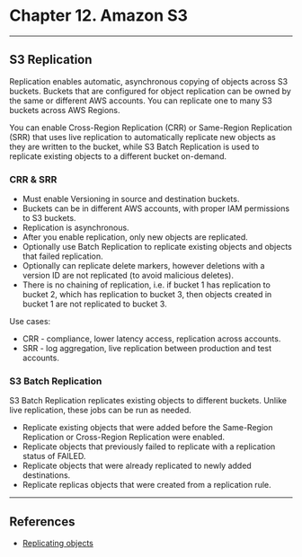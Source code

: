 # Chapter 12. Amazon S3

---
## S3 Replication

Replication enables automatic, asynchronous copying of objects across S3 buckets. Buckets that are configured for object replication can be owned by the same or different AWS accounts. You can replicate one to many S3 buckets across AWS Regions.

You can enable Cross-Region Replication (CRR) or Same-Region Replication (SRR) that uses live replication to automatically replicate new objects as they are written to the bucket, while S3 Batch Replication is used to replicate existing objects to a different bucket on-demand.

### CRR & SRR

* Must enable Versioning in source and destination buckets.
* Buckets can be in different AWS accounts, with proper IAM permissions to S3 buckets.
* Replication is asynchronous.
* After you enable replication, only new objects are replicated.
* Optionally use Batch Replication to replicate existing objects and objects that failed replication.
* Optionally can replicate delete markers, however deletions with a version ID are not replicated (to avoid malicious deletes).
* There is no chaining of replication, i.e. if bucket 1 has replication to bucket 2, which has replication to bucket 3, then objects created in bucket 1 are not replicated to bucket 3.

Use cases:
* CRR - compliance, lower latency access, replication across accounts.
* SRR - log aggregation, live replication between production and test accounts.

### S3 Batch Replication

S3 Batch Replication replicates existing objects to different buckets. Unlike live replication, these jobs can be run as needed.

* Replicate existing objects that were added before the Same-Region Replication or Cross-Region Replication were enabled.
* Replicate objects that previously failed to replicate with a replication status of FAILED.
* Replicate objects that were already replicated to newly added destinations.
* Replicate replicas objects that were created from a replication rule.

---
## References

* [Replicating objects](https://docs.aws.amazon.com/AmazonS3/latest/userguide/replication.html)